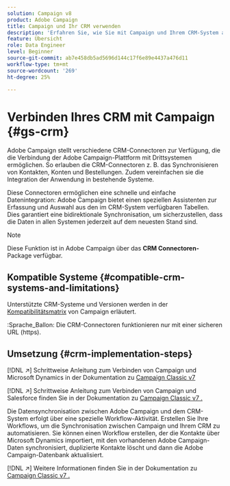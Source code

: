 ```yaml
---
solution: Campaign v8
product: Adobe Campaign
title: Campaign und Ihr CRM verwenden
description: 'Erfahren Sie, wie Sie mit Campaign und Ihrem CRM-System arbeiten. '
feature: Übersicht
role: Data Engineer
level: Beginner
source-git-commit: ab7e458db5ad5696d144c17f6e89e4437a476d11
workflow-type: tm+mt
source-wordcount: '269'
ht-degree: 25%

---
```


# Verbinden Ihres CRM mit Campaign {#gs-crm}

Adobe Campaign stellt verschiedene CRM-Connectoren zur Verfügung, die die Verbindung der Adobe Campaign-Plattform mit Drittsystemen ermöglichen. So erlauben die CRM-Connectoren z. B. das Synchronisieren von Kontakten, Konten und Bestellungen. Zudem vereinfachen sie die Integration der Anwendung in bestehende Systeme.

Diese Connectoren ermöglichen eine schnelle und einfache Datenintegration: Adobe Campaign bietet einen speziellen Assistenten zur Erfassung und Auswahl aus den im CRM-System verfügbaren Tabellen. Dies garantiert eine bidirektionale Synchronisation, um sicherzustellen, dass die Daten in allen Systemen jederzeit auf dem neuesten Stand sind.

>[!NOTE]
>
>Diese Funktion ist in Adobe Campaign über das **CRM Connectoren-** Package verfügbar.

## Kompatible Systeme {#compatible-crm-systems-and-limitations}

Unterstützte CRM-Systeme und Versionen werden in der [Kompatibilitätsmatrix](../start/compatibility-matrix.md) von Campaign erläutert.

:Sprache_Ballon: Die CRM-Connectoren funktionieren nur mit einer sicheren URL (https).

## Umsetzung {#crm-implementation-steps}

[!DNL :arrow_upper_right:] Schrittweise Anleitung zum Verbinden von Campaign und Microsoft Dynamics in der Dokumentation zu  [Campaign Classic v7](https://experienceleague.adobe.com/docs/campaign-classic/using/getting-started/connectors/crm-connectors/crm-ms-dynamics.html?lang=en#microsoft-dynamics-implementation-steps)

[!DNL :arrow_upper_right:] Schrittweise Anleitung zum Verbinden von Campaign und Salesforce finden Sie in der Dokumentation zu  [Campaign Classic v7 .](https://experienceleague.adobe.com/docs/campaign-classic/using/getting-started/connectors/crm-connectors/crm-sfdc.html?lang=en#getting-started)


Die Datensynchronisation zwischen Adobe Campaign und dem CRM-System erfolgt über eine spezielle Workflow-Aktivität. Erstellen Sie Ihre Workflows, um die Synchronisation zwischen Campaign und Ihrem CRM zu automatisieren. Sie können einen Workflow erstellen, der die Kontakte über Microsoft Dynamics importiert, mit den vorhandenen Adobe Campaign-Daten synchronisiert, duplizierte Kontakte löscht und dann die Adobe Campaign-Datenbank aktualisiert.

[!DNL :arrow_upper_right:] Weitere Informationen finden Sie in der Dokumentation zu  [Campaign Classic v7 .](https://experienceleague.adobe.com/docs/campaign-classic/using/getting-started/connectors/crm-connectors/crm-data-sync.html?lang=en#getting-started)

